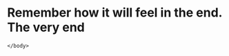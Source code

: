 
<!DOCTYPE html>

<html>
    <head>
        <meta charset="utf-8">
        <style>
        </style>
    </head>
    <body>

<h1>Remember how it will feel in the end.</br> The very end</h1>

    </body>
</html>
